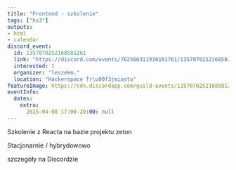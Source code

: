 ```yaml
---
title: "Frontend - szkolenie"
tags: ["hs3"]
outputs:
- html
- calendar
discord_event:
  id: 1357070252168581261
  link: "https://discord.com/events/762566311930101761/1357070252168581261"
  interested: 1
  organizer: "leszekm."
  location: "Hackerspace Tr\u00f3jmiasto"
featureImage: https://cdn.discordapp.com/guild-events/1357070252168581261/98cba205584bd601960ab380ce6960d0.png?size=1024
eventInfo:
  dates:
    extra:
      2025-04-08 17:00-20:00: null
---
```

Szkolenie z Reacta na bazie projektu zeton 

Stacjonarnie / hybrydowowo 

szczegóły na Discordzie
